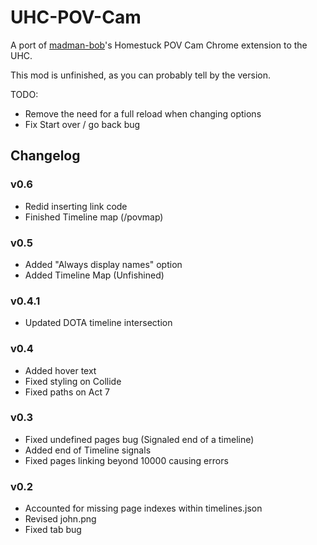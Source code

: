 # UHC-POV-Cam

A port of [madman-bob](https://github.com/madman-bob/Homestuck-POV-Cam)'s Homestuck POV Cam Chrome extension to the UHC.

This mod is unfinished, as you can probably tell by the version.

TODO:
- Remove the need for a full reload when changing options
- Fix Start over / go back bug

## Changelog

### v0.6
- Redid inserting link code
- Finished Timeline map (/povmap)

### v0.5
- Added "Always display names" option
- Added Timeline Map (Unfishined)

### v0.4.1
- Updated DOTA timeline intersection

### v0.4
- Added hover text
- Fixed styling on Collide
- Fixed paths on Act 7

### v0.3

- Fixed undefined pages bug (Signaled end of a timeline)
- Added end of Timeline signals
- Fixed pages linking beyond 10000 causing errors

### v0.2

- Accounted for missing page indexes within timelines.json
- Revised john.png
- Fixed tab bug